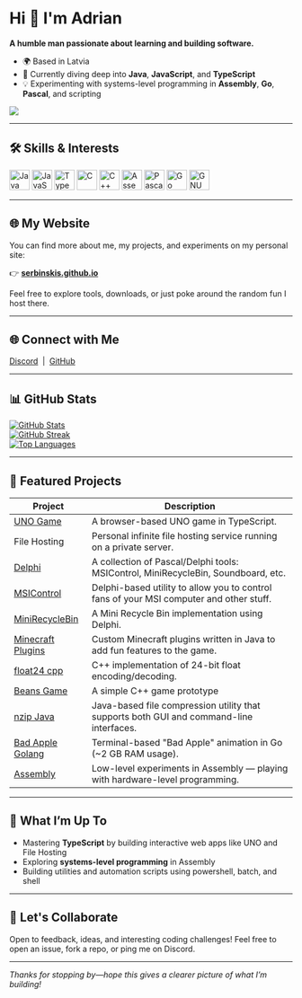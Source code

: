 # Hi 👋 I'm Adrian

**A humble man passionate about learning and building software.**

- 🌍 Based in Latvia  
- 🧠 Currently diving deep into **Java**, **JavaScript**, and **TypeScript**  
- 💡 Experimenting with systems-level programming in **Assembly**, **Go**, **Pascal**, and scripting  

<a href="https://www.github.com/serbinskis" target="_blank" rel="noreferrer"><img src="https://img.shields.io/github/followers/serbinskis?logo=github&style=for-the-badge&color=0891b2&labelColor=1c1917" /></a>

---

## 🛠️ Skills & Interests

<p align="left" style="margin: 0;">
  <a href="#" title="Java"><img src="https://raw.githubusercontent.com/danielcranney/readme-generator/main/public/icons/skills/java-colored.svg" width="36" height="36" alt="Java" /></a>
  <a href="#" title="JavaScript"><img src="https://raw.githubusercontent.com/danielcranney/readme-generator/main/public/icons/skills/javascript-colored.svg" width="36" height="36" alt="JavaScript" /></a>
  <a href="#" title="TypeScript"><img src="https://raw.githubusercontent.com/danielcranney/readme-generator/main/public/icons/skills/typescript-colored.svg" width="36" height="36" alt="TypeScript" /></a>
  <a href="#" title="C"><img src="https://raw.githubusercontent.com/danielcranney/readme-generator/main/public/icons/skills/c-colored.svg" width="36" height="36" alt="C" /></a>
  <a href="#" title="C++"><img src="https://raw.githubusercontent.com/danielcranney/readme-generator/main/public/icons/skills/cplusplus-colored.svg" width="36" height="36" alt="C++" /></a>
  <a href="#" title="Assembly"><img src="https://i.imgur.com/RqYr0S6.png" width="36" height="36" alt="Assembly" /></a>
  <a href="#" title="Pascal"><img src="https://user-images.githubusercontent.com/6978003/28999656-cb0677aa-7a1c-11e7-975d-25ed65555cc8.png" width="36" height="36" alt="Pascal/Delphi" /></a>
  <a href="#" title="Go"><img src="https://raw.githubusercontent.com/danielcranney/readme-generator/main/public/icons/skills/go-colored.svg" width="36" height="36" alt="Go" /></a>
  <a href="#" title="Shell"><img src="https://raw.githubusercontent.com/danielcranney/readme-generator/main/public/icons/skills/gnubash.svg" width="36" height="36" alt="GNU Bash" /></a>
</p>

---

## 🌐 My Website

You can find more about me, my projects, and experiments on my personal site:

👉 [**serbinskis.github.io**](http://serbinskis.github.io)

Feel free to explore tools, downloads, or just poke around the random fun I host there.

---

## 🌐 Connect with Me

<p align="left"> 
  <a href="https://discord.com/users/346547743365398528" target="_blank" rel="noreferrer">Discord</a>  
  &nbsp;|&nbsp;  
  <a href="https://www.github.com/serbinskis" target="_blank" rel="noreferrer">GitHub</a>
</p>

---

## 📊 GitHub Stats

[![GitHub Stats](https://github-readme-stats.vercel.app/api?username=serbinskis&theme=dark&show_icons=true&hide_border=true&count_private=true&title_color=0891b2)](https://github.com/serbinskis)  
[![GitHub Streak](https://github-readme-streak-stats.herokuapp.com/?user=serbinskis&theme=dark&hide_border=true)](https://github.com/serbinskis)  
[![Top Languages](https://github-readme-stats.vercel.app/api/top-langs/?username=serbinskis&theme=dark&show_icons=true&hide_border=true&layout=compact&title_color=0891b2)](https://github.com/serbinskis)

---

## 🔧 Featured Projects

| Project                                                                             | Description                                                                                 |
|-------------------------------------------------------------------------------------|---------------------------------------------------------------------------------------------|
| [UNO Game](https://github.com/serbinskis/uno-game)                                  | A browser-based UNO game in TypeScript.                                                     |
| File Hosting                                                                        | Personal infinite file hosting service running on a private server.                         |
| [Delphi](https://github.com/serbinskis/Delphi)                                      | A collection of Pascal/Delphi tools: MSIControl, MiniRecycleBin, Soundboard, etc.           |
| [MSIControl](https://github.com/serbinskis/Delphi/tree/master/MSIControl)           | Delphi-based utility to allow you to control fans of your MSI computer and other stuff.     |
| [MiniRecycleBin](https://github.com/serbinskis/Delphi/tree/master/MiniRecycleBin)   | A Mini Recycle Bin implementation using Delphi.                                             |
| [Minecraft Plugins](https://github.com/serbinskis/minecraft-plugins)                | Custom Minecraft plugins written in Java to add fun features to the game.                   |
| [float24 cpp](https://github.com/serbinskis/float24-cpp)                            | C++ implementation of 24-bit float encoding/decoding.                                       |
| [Beans Game](https://github.com/serbinskis/beans-game-cpp)                          | A simple C++ game prototype                                                                 |
| [nzip Java](https://github.com/serbinskis/nzip-java)                                | Java-based file compression utility that supports both GUI and command-line interfaces.     |
| [Bad Apple Golang](https://github.com/serbinskis/bad-apple-golang)                  | Terminal-based "Bad Apple" animation in Go (~2 GB RAM usage).                               |
| [Assembly](https://github.com/serbinskis/assembly)                                  | Low-level experiments in Assembly — playing with hardware-level programming.                |

---

## 🚀 What I’m Up To

- Mastering **TypeScript** by building interactive web apps like UNO and File Hosting  
- Exploring **systems-level programming** in Assembly
- Building utilities and automation scripts using powershell, batch, and shell  

---

## 🙌 Let's Collaborate

Open to feedback, ideas, and interesting coding challenges! Feel free to open an issue, fork a repo, or ping me on Discord.  

---

*Thanks for stopping by—hope this gives a clearer picture of what I’m building!*
